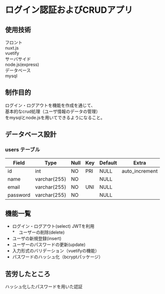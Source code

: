 # ログイン認証およびCRUDアプリ

## 使用技術
フロント  
nuxt.js  
vuetify  
サーバサイド  
node.js(express)  
データベース  
mysql  

## 制作目的
ログイン・ログアウトを機能を作成を通じて、  
基本的なcrud処理（ユーザ情報のデータの管理）  
をmysqlとnode.jsを用いてできるようになること。  

## データベース設計

### users テーブル  
  
| Field    | Type         | Null | Key | Default | Extra          |
| -------- | ------------ | ---- | --- | ------- | -------------- |
| id       | int          | NO   | PRI | NULL    | auto_increment |
| name     | varchar(255) | NO   |     | NULL    |                |
| email    | varchar(255) | NO   | UNI | NULL    |                |
| password | varchar(255) | NO   |     | NULL    |                |

## 機能一覧
* ログイン・ログアウト(select)
JWTを利用  
*　ユーザーの削除(delete)
* ユーザの新規登録(insert)
* ユーザーのパスワードの更新(update)  
* 入力形式のバリデーション（vuetifyの機能）  
* パスワードのハッシュ化（bcryptパッケージ）

## 苦労したところ
ハッシュ化したパスワードを用いた認証  
